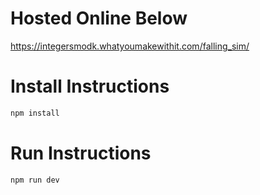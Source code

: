 # Hosted Online Below
https://integersmodk.whatyoumakewithit.com/falling_sim/

# Install Instructions
```bash
npm install
```

# Run Instructions
```bash
npm run dev
```
